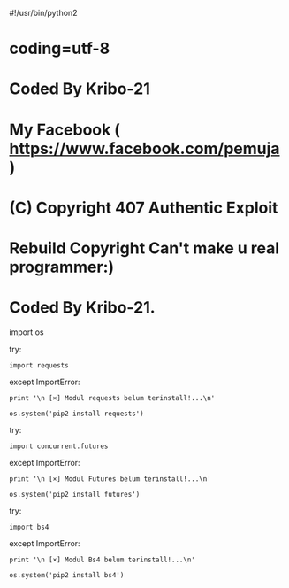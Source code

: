#!/usr/bin/python2

# coding=utf-8

# Coded By Kribo-21

# My Facebook ( https://www.facebook.com/pemuja )

#      (C) Copyright 407 Authentic Exploit

#      Rebuild Copyright Can't make u real programmer:)

#      Coded By Kribo-21.

import os

try:

    import requests

except ImportError:

    print '\n [×] Modul requests belum terinstall!...\n'

    os.system('pip2 install requests')

try:

    import concurrent.futures

except ImportError:

    print '\n [×] Modul Futures belum terinstall!...\n'

    os.system('pip2 install futures')

try:

    import bs4

except ImportError:

    print '\n [×] Modul Bs4 belum terinstall!...\n'

    os.system('pip2 install bs4')
